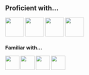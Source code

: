 ## Proficient with...
[<img src="https://upload.wikimedia.org/wikipedia/commons/4/4c/Typescript_logo_2020.svg" width="60px" />][typescript]
[<img src="https://upload.wikimedia.org/wikipedia/commons/9/99/Unofficial_JavaScript_logo_2.svg" width="60px" />][javascript]
[<img src="https://marketing.raku.org/id/1533512913/svg" width="60px" />][raku]
[<img src="https://upload.wikimedia.org/wikipedia/commons/d/d5/Rust_programming_language_black_logo.svg" width="60px" />][rust]

### Familiar with...
[<img src="https://haxe.org/img/haxe-logo.svg" width="45px" />][haxe]
[<img src="https://godotengine.org/themes/godotengine/assets/press/icon_color.svg" width="45px" />][godot]
[<img src="https://upload.wikimedia.org/wikipedia/commons/0/08/EmacsIcon.svg" width="45px" />][elisp]
[<img src="https://upload.wikimedia.org/wikipedia/commons/7/73/Ruby_logo.svg" width="45px" />][ruby]

[javascript]: https://developer.mozilla.org/en-US/docs/Web/JavaScript
[haxe]: https://haxe.org
[raku]: https://raku.org
[elisp]: https://www.gnu.org/software/emacs/manual/html_node/elisp/
[rust]: https://rust-lang.org
[typescript]: https://typescriptlang.org
[godot]: https://godotengine.org
[ruby]: https://www.ruby-lang.org/en/

[txr]: http://nongnu.org/txr
[nim]: https://nim-lang.org
[lisp]: https://common-lisp.net/
[red]: http://red-lang.org
[racket]: https://racket-lang.org
